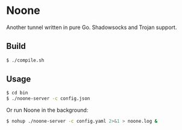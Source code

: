 # Noone

Another tunnel written in pure Go. Shadowsocks and Trojan support.

## Build

```bash
$ ./compile.sh
```

## Usage

```bash
$ cd bin
$ ./noone-server -c config.json
```

Or run Noone in the background:

```bash
$ nohup ./noone-server -c config.yaml 2>&1 > noone.log &
```
